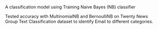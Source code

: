 A classification model using  Training Naive Bayes (NB) classifier

Tested accuracy with MultinomialNB and BernoulliNB on Twenty News Group Text Classification dataset to identify Email to different categories.


